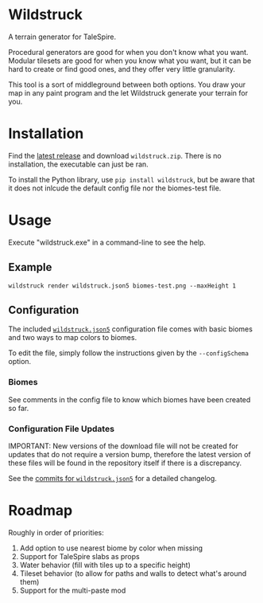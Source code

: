# Wildstruck

A terrain generator for TaleSpire.

Procedural generators are good for when you don't know what you want. Modular tilesets are good for
when you know what you want, but it can be hard to create or find good ones, and they offer very
little granularity.

This tool is a sort of middleground between both options. You draw your map in any paint program and
the let Wildstruck generate your terrain for you.

# Installation

Find the [latest release](https://github.com/EmperorCookie/wildstruck/releases) and download `wildstruck.zip`. There is no installation, the executable can just be ran.

To install the Python library, use `pip install wildstruck`, but be aware that it does not inlcude
the default config file nor the biomes-test file.

# Usage

Execute "wildstruck.exe" in a command-line to see the help.

## Example

```
wildstruck render wildstruck.json5 biomes-test.png --maxHeight 1
```

## Configuration

The included [`wildstruck.json5`](https://github.com/EmperorCookie/wildstruck/blob/main/wildstruck.json5) configuration file comes with basic biomes and two ways to map
colors to biomes.

To edit the file, simply follow the instructions given by the `--configSchema` option.

### Biomes

See comments in the config file to know which biomes have been created so far.

### Configuration File Updates

IMPORTANT: New versions of the download file will not be created for updates that do not require a
version bump, therefore the latest version of these files will be found in the repository itself if
there is a discrepancy.

See the [commits for `wildstruck.json5`](https://github.com/EmperorCookie/wildstruck/commits/main/wildstruck.json5) for a detailed changelog.

# Roadmap

Roughly in order of priorities:

1. Add option to use nearest biome by color when missing
1. Support for TaleSpire slabs as props
1. Water behavior (fill with tiles up to a specific height)
1. Tileset behavior (to allow for paths and walls to detect what's around them)
1. Support for the multi-paste mod
